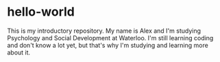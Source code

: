 # hello-world
This is my introductory repository.
My name is Alex and I'm studying Psychology and Social Development at Waterloo.
I'm still learning coding and don't know a lot yet, but that's why I'm studying and learning more about it.
